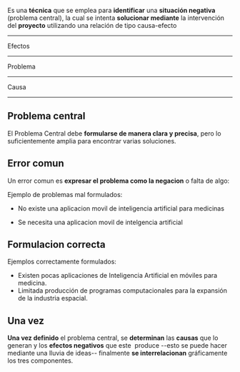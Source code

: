 Es una **técnica** que se emplea para **identificar** una **situación negativa** (problema central), la cual se intenta **solucionar mediante** la intervención del **proyecto** utilizando una relación de tipo causa-efecto


----------
Efectos

-----------
Problema

------
Causa

------------


## Problema central
El Problema Central debe **formularse de manera clara y precisa**, pero lo suficientemente amplia para encontrar varias soluciones.


## Error comun
Un error comun es **expresar el problema como la negacion** o falta de algo:

Ejemplo de problemas mal formulados:
- No existe una aplicacion movil de inteligencia artificial para medicinas

- Se necesita una aplicacion movil de intelgencia artificial

## Formulacion correcta
Ejemplos correctamente formulados:
- Existen pocas aplicaciones de Inteligencia Artificial en móviles para medicina.
- Limitada producción de programas computacionales para la expansión de la industria espacial.


## Una vez
**Una vez definido** el problema central, se **determinan** las **causas** que lo generan y los **efectos negativos** que este  produce --esto se puede hacer mediante una lluvia de ideas-- finalmente **se interrelacionan** gráficamente los tres componentes.